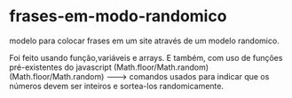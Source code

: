 # frases-em-modo-randomico
modelo para colocar frases em um site através de um modelo randomico.

Foi feito usando função,variáveis e arrays.
E também, com uso de funções pré-existentes do javascript (Math.floor/Math.random)
(Math.floor/Math.random) ---> comandos usados para indicar que os números devem ser inteiros e sortea-los randomicamente.
